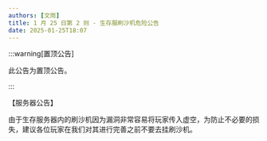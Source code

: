 ```yaml
---
authors: [文雨]
title: 1 月 25 日第 2 则 - 生存服刷沙机危险公告
date: 2025-01-25T18:07
---
```


:::warning[置顶公告]

此公告为置顶公告。

:::

【服务器公告】

由于生存服务器内的刷沙机因为漏洞非常容易将玩家传入虚空，为防止不必要的损失，建议各位玩家在我们对其进行完善之前不要去挂刷沙机。
